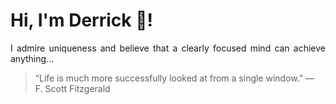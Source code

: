 # Hi, I'm Derrick 👋!
<p align="justify">I admire uniqueness and believe that a clearly focused mind can achieve anything...</p> 
<!-- #quote-start -->
<blockquote>&ldquo;Life is much more successfully looked at from a single window.&rdquo; &mdash; <footer>F. Scott Fitzgerald</footer></blockquote>
<!-- #quote-end -->
